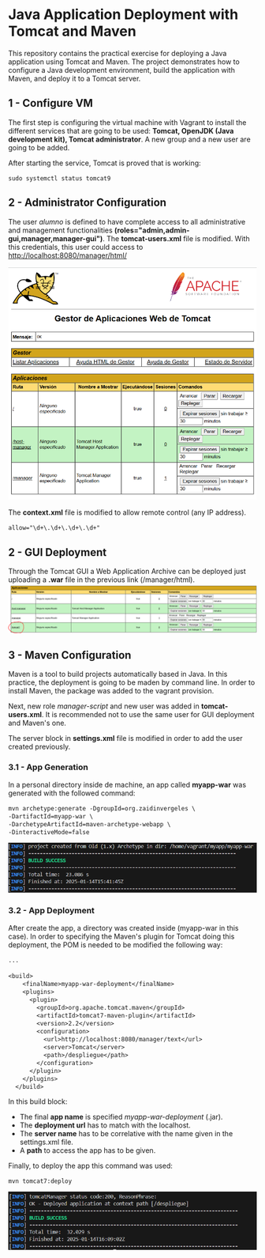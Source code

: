 # Java Application Deployment with Tomcat and Maven

This repository contains the practical exercise for deploying a Java application using Tomcat and Maven. The project demonstrates how to configure a Java development environment, build the application with Maven, and deploy it to a Tomcat server.

## 1 - Configure VM

The first step is configuring the virtual machine with Vagrant to install the different services that are going to be used: **Tomcat, OpenJDK (Java development kit), Tomcat administrator**.
A new group and a new user are going to be added.

After starting the service, Tomcat is proved that is working:

```
sudo systemctl status tomcat9
```

## 2 - Administrator Configuration

The user _alumno_ is defined to have complete access to all administrative and management functionalities **(roles="admin,admin-gui,manager,manager-gui")**. The **tomcat-users.xml** file is modified.
With this credentials, this user could access to <http://localhost:8080/manager/html/>

![Tomcat GUI](/files/img/tomcat-management-gui.PNG)

The **context.xml** file is modified to allow remote control (any IP address).

```
allow="\d+\.\d+\.\d+\.\d+"
```

## 2 - GUI Deployment

Through the Tomcat GUI a Web Application Archive can be deployed just uploading a **.war** file in the previous link (/manager/html).
![GUI Deployment](/files/img/gui-deployment.PNG)

## 3 - Maven Configuration

Maven is a tool to build projects automatically based in Java. In this practice, the deployment is going to be maden by command line.
In order to install Maven, the package was added to the vagrant provision.

Next, new role _manager-script_ and new user was added in **tomcat-users.xml**. It is recommended not to use the same user for GUI deployment and Maven's one.

The server block in **settings.xml** file is modified in order to add the user created previously.

### 3.1 - App Generation

In a personal directory inside de machine, an app called **myapp-war** was generated with the followed command:

```
mvn archetype:generate -DgroupId=org.zaidinvergeles \
-DartifactId=myapp-war \
-DarchetypeArtifactId=maven-archetype-webapp \
-DinteractiveMode=false

```

![myapp built](/files/img/myapp-war-built.PNG)

### 3.2 - App Deployment

After create the app, a directory was created inside (myapp-war in this case).
In order to specifying the Maven's plugin for Tomcat doing this deployment, the POM is needed to be modified the following way:

```
...

<build>
    <finalName>myapp-war-deployment</finalName>
    <plugins>
      <plugin>
        <groupId>org.apache.tomcat.maven</groupId>
        <artifactId>tomcat7-maven-plugin</artifactId>
        <version>2.2</version>
        <configuration>
          <url>http://localhost:8080/manager/text</url>
          <server>Tomcat</server>
          <path>/despliegue</path>
        </configuration>
      </plugin>
    </plugins>
  </build>

```

In this build block:

- The final **app name** is specified _myapp-war-deployment_ (.jar).
- The **deployment url** has to match with the localhost.
- The **server name** has to be correlative with the name given in the settings.xml file.
- A **path** to access the app has to be given.

Finally, to deploy the app this command was used:

```
mvn tomcat7:deploy
```

![myapp deployed](/files/img/myapp-deployed-maven.PNG)
